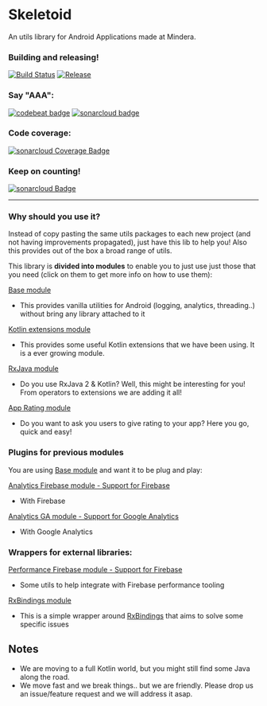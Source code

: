 # Skeletoid
An utils library for Android Applications made at Mindera.

### Building and releasing!
[![Build Status](https://travis-ci.org/Mindera/skeletoid.svg)](https://travis-ci.org/Mindera/skeletoid)
[![Release](https://jitpack.io/v/mindera/skeletoid.svg)](https://jitpack.io/#mindera/skeletoid)

### Say "AAA":
[![codebeat badge](https://codebeat.co/badges/fa990b92-e4ef-4882-9e65-52c32bda0a5b)](https://codebeat.co/projects/github-com-mindera-skeletoid-master)
[![sonarcloud badge](https://sonarcloud.io/api/project_badges/measure?project=mydroidisbetterthanyours&metric=alert_status)](https://sonarcloud.io/dashboard?id=mydroidisbetterthanyours)


### Code coverage:
[![sonarcloud Coverage Badge](https://sonarcloud.io/api/project_badges/measure?project=mydroidisbetterthanyours&metric=coverage)](https://sonarcloud.io/dashboard?id=mydroidisbetterthanyours)


### Keep on counting!
[![sonarcloud Badge](https://sonarcloud.io/api/project_badges/measure?project=mydroidisbetterthanyours&metric=ncloc)](https://sonarcloud.io/dashboard?id=mydroidisbetterthanyours)

---

### Why should you use it?
Instead of copy pasting the same utils packages to each new project (and not having improvements propagated), just have this lib to help you! 
Also this provides out of the box a broad range of  utils.

This library is **divided into modules** to enable you to just use just those that you need (click on them to get more info on how to use them):


[Base module](https://github.com/Mindera/skeletoid/blob/master/base/README.md)
- This provides vanilla utilities for Android (logging, analytics, threading..) without bring any library attached to it

[Kotlin extensions module](https://github.com/Mindera/skeletoid/blob/master/kt-extensions/README.md)
- This provides some useful Kotlin extensions that we have been using. It is a ever growing module.

[RxJava module](https://github.com/Mindera/skeletoid/blob/master/rxjava/README.md)
- Do you use RxJava 2 & Kotlin? Well, this might be interesting for you! From operators to extensions we are adding it all!

[App Rating module](https://github.com/Mindera/skeletoid/blob/master/apprating/README.md)
- Do you want to ask you users to give rating to your app? Here you go, quick and easy!



### Plugins for previous modules

You are using [Base module](https://github.com/Mindera/skeletoid/blob/master/base/README.md) and want it to be plug and play:

[Analytics Firebase module - Support for Firebase](https://github.com/Mindera/skeletoid/blob/master/analytics-firebase/README.md)
- With Firebase

[Analytics GA module - Support for Google Analytics](https://github.com/Mindera/skeletoid/blob/master/analytics-ga/README.md)
- With Google Analytics

### Wrappers for external libraries:

[Performance Firebase module - Support for Firebase](https://github.com/Mindera/skeletoid/blob/master/performance-firebase/README.md)
- Some utils to help integrate with Firebase performance tooling

[RxBindings module](https://github.com/Mindera/skeletoid/blob/master/rxbindings/README.md)
- This is a simple wrapper around [RxBindings](https://github.com/JakeWharton/RxBinding) that aims to solve some specific issues

## Notes

- We are moving to a full Kotlin world, but you might still find some Java along the road.
- We move fast and we break things.. but we are friendly. Please drop us an issue/feature request and we will address it asap.
